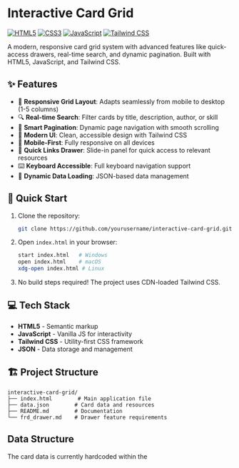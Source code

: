 # Interactive Card Grid

[![HTML5](https://img.shields.io/badge/HTML5-E34F26?style=for-the-badge&logo=html5&logoColor=white)](https://developer.mozilla.org/en-US/docs/Web/HTML)
[![CSS3](https://img.shields.io/badge/CSS3-1572B6?style=for-the-badge&logo=css3&logoColor=white)](https://developer.mozilla.org/en-US/docs/Web/CSS)
[![JavaScript](https://img.shields.io/badge/JavaScript-F7DF1E?style=for-the-badge&logo=javascript&logoColor=black)](https://developer.mozilla.org/en-US/docs/Web/JavaScript)
[![Tailwind CSS](https://img.shields.io/badge/Tailwind_CSS-38B2AC?style=for-the-badge&logo=tailwind-css&logoColor=white)](https://tailwindcss.com/)

A modern, responsive card grid system with advanced features like quick-access drawers, real-time search, and dynamic pagination. Built with HTML5, JavaScript, and Tailwind CSS.

## ✨ Features

- 🎯 **Responsive Grid Layout**: Adapts seamlessly from mobile to desktop (1-5 columns)
- 🔍 **Real-time Search**: Filter cards by title, description, author, or skill
- 📑 **Smart Pagination**: Dynamic page navigation with smooth scrolling
- 🎨 **Modern UI**: Clean, accessible design with Tailwind CSS
- 📱 **Mobile-First**: Fully responsive on all devices
- 🚀 **Quick Links Drawer**: Slide-in panel for quick access to relevant resources
- ⌨️ **Keyboard Accessible**: Full keyboard navigation support
- 🔄 **Dynamic Data Loading**: JSON-based data management

## 🚀 Quick Start

1. Clone the repository:
   ```bash
   git clone https://github.com/yourusername/interactive-card-grid.git
   ```

2. Open `index.html` in your browser:
   ```bash
   start index.html   # Windows
   open index.html    # macOS
   xdg-open index.html # Linux
   ```

3. No build steps required! The project uses CDN-loaded Tailwind CSS.

## 💻 Tech Stack

- **HTML5** - Semantic markup
- **JavaScript** - Vanilla JS for interactivity
- **Tailwind CSS** - Utility-first CSS framework
- **JSON** - Data storage and management

## 🏗 Project Structure

```
interactive-card-grid/
├── index.html        # Main application file
├── data.json        # Card data and resources
├── README.md        # Documentation
└── frd_drawer.md    # Drawer feature requirements
```

## Data Structure
The card data is currently hardcoded within the <script> tag in the HTML file as a JavaScript array of objects. Each card object follows this structure:

| Field         | Description                                            |
| ------------- | ------------------------------------------------------ |
| id            | Unique identifier (currently unused but good practice) |
| title         | Main title of the card                                 |
| publishedDate | Date string (e.g., "March 1, 2025")                    |
| description   | Descriptive text content                               |
| linkUrl       | URL the card links to                                  |
| author        | Name of the author/creator                             |
| skill         | Skill category/tag (e.g., "Python", "CSS")             |


## 🔍 Browser Support

- ✅ Chrome (latest)
- ✅ Firefox (latest)
- ✅ Safari (latest)
- ✅ Edge (latest)
- ✅ Opera (latest)

## 🛠 Future Enhancements

1. 🌐 API Integration
   - Backend API connectivity
   - Real-time data updates
   - Caching layer

2. 🎨 UI/UX Improvements
   - Dark mode support
   - Custom color themes
   - Animation preferences

3. 🔄 Advanced Features
   - Card sorting options
   - Filter combinations
   - Save favorites
   - Share functionality

4. Line Clamp Plugin: Officially include the @tailwindcss/line-clamp plugin (requires a build step or alternative CDN) for more robust description truncation.
5. State Management: For more complex versions, consider a simple state management approach.
6. Accessibility Improvements: Further review and enhance accessibility features (e.g., more descriptive aria-labels, keyboard navigation testing).
7. Loading State: Add a visual indicator while data might be loading (more relevant if fetching from an API).
8. Error Handling: Implement more robust error handling, especially if fetching data externally.

## 📄 License

This project is released under the MIT License.